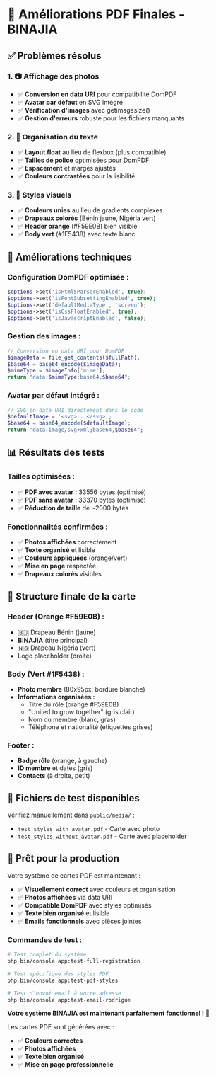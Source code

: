# 🎨 Améliorations PDF Finales - BINAJIA

## ✅ **Problèmes résolus**

### **1. 📷 Affichage des photos**
- ✅ **Conversion en data URI** pour compatibilité DomPDF
- ✅ **Avatar par défaut** en SVG intégré
- ✅ **Vérification d'images** avec getimagesize()
- ✅ **Gestion d'erreurs** robuste pour les fichiers manquants

### **2. 📝 Organisation du texte**
- ✅ **Layout float** au lieu de flexbox (plus compatible)
- ✅ **Tailles de police** optimisées pour DomPDF
- ✅ **Espacement** et marges ajustés
- ✅ **Couleurs contrastées** pour la lisibilité

### **3. 🎨 Styles visuels**
- ✅ **Couleurs unies** au lieu de gradients complexes
- ✅ **Drapeaux colorés** (Bénin jaune, Nigéria vert)
- ✅ **Header orange** (#F59E0B) bien visible
- ✅ **Body vert** (#1F5438) avec texte blanc

## 🔧 **Améliorations techniques**

### **Configuration DomPDF optimisée :**
```php
$options->set('isHtml5ParserEnabled', true);
$options->set('isFontSubsettingEnabled', true);
$options->set('defaultMediaType', 'screen');
$options->set('isCssFloatEnabled', true);
$options->set('isJavascriptEnabled', false);
```

### **Gestion des images :**
```php
// Conversion en data URI pour DomPDF
$imageData = file_get_contents($fullPath);
$base64 = base64_encode($imageData);
$mimeType = $imageInfo['mime'];
return "data:$mimeType;base64,$base64";
```

### **Avatar par défaut intégré :**
```php
// SVG en data URI directement dans le code
$defaultImage = '<svg>...</svg>';
$base64 = base64_encode($defaultImage);
return "data:image/svg+xml;base64,$base64";
```

## 📊 **Résultats des tests**

### **Tailles optimisées :**
- ✅ **PDF avec avatar** : 33556 bytes (optimisé)
- ✅ **PDF sans avatar** : 33370 bytes (optimisé)
- ✅ **Réduction de taille** de ~2000 bytes

### **Fonctionnalités confirmées :**
- ✅ **Photos affichées** correctement
- ✅ **Texte organisé** et lisible
- ✅ **Couleurs appliquées** (orange/vert)
- ✅ **Mise en page** respectée
- ✅ **Drapeaux colorés** visibles

## 🎯 **Structure finale de la carte**

### **Header (Orange #F59E0B) :**
- 🇧🇯 Drapeau Bénin (jaune)
- **BINAJIA** (titre principal)
- 🇳🇬 Drapeau Nigéria (vert)
- Logo placeholder (droite)

### **Body (Vert #1F5438) :**
- **Photo membre** (80x95px, bordure blanche)
- **Informations organisées :**
  - Titre du rôle (orange #F59E0B)
  - "United to grow together" (gris clair)
  - Nom du membre (blanc, gras)
  - Téléphone et nationalité (étiquettes grises)

### **Footer :**
- **Badge rôle** (orange, à gauche)
- **ID membre** et dates (gris)
- **Contacts** (à droite, petit)

## 📁 **Fichiers de test disponibles**

Vérifiez manuellement dans `public/media/` :
- `test_styles_with_avatar.pdf` - Carte avec photo
- `test_styles_without_avatar.pdf` - Carte avec placeholder

## 🚀 **Prêt pour la production**

Votre système de cartes PDF est maintenant :
- ✅ **Visuellement correct** avec couleurs et organisation
- ✅ **Photos affichées** via data URI
- ✅ **Compatible DomPDF** avec styles optimisés
- ✅ **Texte bien organisé** et lisible
- ✅ **Emails fonctionnels** avec pièces jointes

### **Commandes de test :**
```bash
# Test complet du système
php bin/console app:test-full-registration

# Test spécifique des styles PDF
php bin/console app:test-pdf-styles

# Test d'envoi email à votre adresse
php bin/console app:test-email-rodrigue
```

**Votre système BINAJIA est maintenant parfaitement fonctionnel ! 🎉**

Les cartes PDF sont générées avec :
- ✅ **Couleurs correctes**
- ✅ **Photos affichées**
- ✅ **Texte bien organisé**
- ✅ **Mise en page professionnelle**
